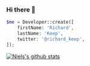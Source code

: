 ### Hi there 👋

```php
$me = Developer::create([
    firstName: 'Richard',
    lastName: 'Keep',
    twitter: '@richard_keep',
]);
```

[![Niels's github stats](https://github-readme-stats.vercel.app/api?username=richardkeep&hide=stars,issues&show_icons=true&count_private=true)](https://github.com/richardkeep/github-readme-stats)

